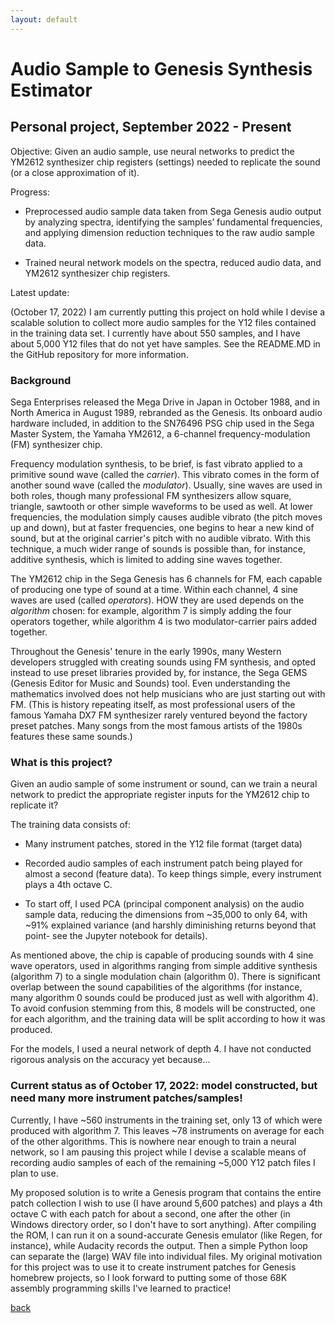 ```yaml
---
layout: default
---
```


# Audio Sample to Genesis Synthesis Estimator

## Personal project, September 2022 - Present

Objective: Given an audio sample, use neural networks to predict the YM2612 synthesizer chip registers (settings) needed to replicate the sound (or a close approximation of it).

Progress:

- Preprocessed audio sample data taken from Sega Genesis audio output by analyzing spectra, identifying the samples’ fundamental frequencies, and applying dimension reduction techniques to the raw audio sample data.

- Trained neural network models on the spectra, reduced audio data, and YM2612 synthesizer chip registers.

Latest update:

(October 17, 2022) I am currently putting this project on hold while I devise a scalable solution to collect more audio samples for the Y12 files contained in the training data set. I currently have about 550 samples, and I have about 5,000 Y12 files that do not yet have samples. See the README.MD in the GitHub repository for more information.

### Background

Sega Enterprises released the Mega Drive in Japan in October 1988, and in North America in August 1989, rebranded as the Genesis. Its onboard audio hardware included, in addition to the SN76496 PSG chip used in the Sega Master System, the Yamaha YM2612, a 6-channel frequency-modulation (FM) synthesizer chip.

Frequency modulation synthesis, to be brief, is fast vibrato applied to a primitive sound wave (called the *carrier*). This vibrato comes in the form of another sound wave (called the *modulator*). Usually, sine waves are used in both roles, though many professional FM synthesizers allow square, triangle, sawtooth or other simple waveforms to be used as well. At lower frequencies, the modulation simply causes audible vibrato (the pitch moves up and down), but at faster frequencies, one begins to hear a new kind of sound, but at the original carrier's pitch with no audible vibrato. With this technique, a much wider range of sounds is possible than, for instance, additive synthesis, which is limited to adding sine waves together.

The YM2612 chip in the Sega Genesis has 6 channels for FM, each capable of producing one type of sound at a time. Within each channel, 4 sine waves are used (called *operators*). HOW they are used depends on the *algorithm* chosen: for example, algorithm 7 is simply adding the four operators together, while algorithm 4 is two modulator-carrier pairs added together.

Throughout the Genesis' tenure in the early 1990s, many Western developers struggled with creating sounds using FM synthesis, and opted instead to use preset libraries provided by, for instance, the Sega GEMS (Genesis Editor for Music and Sounds) tool. Even understanding the mathematics involved does not help musicians who are just starting out with FM. (This is history repeating itself, as most professional users of the famous Yamaha DX7 FM synthesizer rarely ventured beyond the factory preset patches. Many songs from the most famous artists of the 1980s features these same sounds.)

### What is this project?

Given an audio sample of some instrument or sound, can we train a neural network to predict the appropriate register inputs for the YM2612 chip to replicate it?

The training data consists of:

- Many instrument patches, stored in the Y12 file format (target data)

- Recorded audio samples of each instrument patch being played for almost a second (feature data). To keep things simple, every instrument plays a 4th octave C.

- To start off, I used PCA (principal component analysis) on the audio sample data, reducing the dimensions from ~35,000 to only 64, with ~91% explained variance (and harshly diminishing returns beyond that point- see the Jupyter notebook for details).

As mentioned above, the chip is capable of producing sounds with 4 sine wave operators, used in algorithms ranging from simple additive synthesis (algorithm 7) to a single modulation chain (algorithm 0). There is significant overlap between the sound capabilities of the algorithms (for instance, many algorithm 0 sounds could be produced just as well with algorithm 4). To avoid confusion stemming from this, 8 models will be constructed, one for each algorithm, and the training data will be split according to how it was produced.

For the models, I used a neural network of depth 4. I have not conducted rigorous analysis on the accuracy yet because...

### Current status as of October 17, 2022: model constructed, but need many more instrument patches/samples!

Currently, I have ~560 instruments in the training set, only 13 of which were produced with algorithm 7. This leaves ~78 instruments on average for each of the other algorithms. This is nowhere near enough to train a neural network, so I am pausing this project while I devise a scalable means of recording audio samples of each of the remaining ~5,000 Y12 patch files I plan to use.

My proposed solution is to write a Genesis program that contains the entire patch collection I wish to use (I have around 5,600 patches) and plays a 4th octave C with each patch for about a second, one after the other (in Windows directory order, so I don't have to sort anything). After compiling the ROM, I can run it on a sound-accurate Genesis emulator (like Regen, for instance), while Audacity records the output. Then a simple Python loop can separate the (large) WAV file into individual files. My original motivation for this project was to use it to create instrument patches for Genesis homebrew projects, so I look forward to putting some of those 68K assembly programming skills I've learned to practice!

[back](./)
